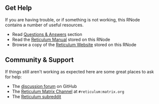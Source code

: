 [title]: <> (Get Help)
## Get Help
If you are having trouble, or if something is not working, this RNode contains a number of useful resources.

- Read [Questions & Answers](qa.html) section
- Read the [Reticulum Manual](m/index.html) stored on this RNode
- Browse a copy of the [Reticulum Website](r/index.html) stored on this RNode

## Community & Support
If things still aren't working as expected here are some great places to ask for help:

- The [discussion forum](https://github.com/markqvist/Reticulum/discussions) on GitHub
- The [Reticulum Matrix Channel](element://room/!TRaVWNnQhAbvuiSnEK%3Amatrix.org?via=matrix.org) at `#reticulum:matrix.org`
- The [Reticulum subreddit](https://reddit.com/r/reticulum)